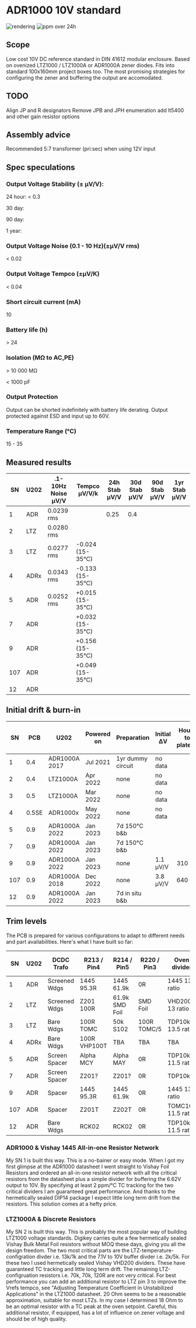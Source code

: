 # ADR1000 10V standard

![rendering](https://github.com/marcoreps/ADRmu/raw/main/images/render.png)
![ppm over 24h](https://github.com/marcoreps/ADRmu/raw/main/images/24hppm.jpg)

## Scope

Low cost 10V DC reference standard in DIN 41612 modular enclosure. Based on ovenized LTZ1000 / LTZ1000A or ADR1000A zener diodes. Fits into standard 100x160mm project boxes too. The most promising strategies for configuring the zener and buffering the output are accomodated.

## TODO

Align JP and R designators
Remove JPB and JPH enumeration
add lt5400 and other gain resistor options


## Assembly advice

Recommended 5:7 transformer (pri:sec) when using 12V input

## Spec speculations

### Output Voltage Stability (± µV/V):

24 hour: < 0.3

30 day:

90 day:

1 year:

### Output Voltage Noise (0.1 - 10 Hz)(±µV/V rms)

< 0.02

### Output Voltage Tempco (±µV/K)

< 0.04

### Short circuit current (mA)

10

### Battery life (h)

\> 24

### Isolation (MΩ to AC,PE)

\> 10 000 MΩ

< 1000 pF

### Output Protection

Output can be shorted indefinitely with battery life derating. Output protected against ESD and input up to 60V.

### Temperature Range (°C)

15 - 35

## Measured results
| SN  | U202 | .1-10Hz Noise µV/V | Tempco µV/V/k  | 24h Stab µV/V  | 30d Stab µV/V  | 90d Stab µV/V  | 1yr Stab µV/V  |
| --- | ---- | -----------------  | -------------- | -------------- | -------------- | -------------- | -------------- |
|   1 | ADR  | 0.0239 rms         |                |      0.25      |       0.4      |                |                |
|   2 | LTZ  | 0.0280 rms                   |                |                |                |                |                |
|   3 | LTZ  | 0.0277 rms         |-0.024 (15-35°C)|                |                |                |                |
|   4 | ADRx | 0.0343 rms         |-0.133 (15-35°C)|                |                |                |                |
|   5 | ADR  | 0.0252 rms         |+0.015 (15-35°C)|                |                |                |                |
|   7 | ADR  |                    |+0.032 (15-35°C)|                |                |                |                |
|   9 | ADR  |                    |+0.156 (15-35°C)|                |                |                |                |
| 107 | ADR  |                    |+0.049 (15-35°C)|                |                |                |                |
|  12 | ADR  |                    |                |                |                |                |                |


## Initial drift & burn-in
| SN  | PCB  |      U202      | Powered on | Preparation | Initial ΔV | Hours to plateau | .1-10Hz noise before |
| --- | ---- | -------------- | ---------- | ----------- | ---------- | ---------------- | -------------------- |
|   1 | 0.4  | ADR1000A 2017  | Jul 2021   |1yr dummy circuit| no data|                  |                      |
|   2 | 0.4  |    LTZ1000A    | Apr 2022   | none        | no data    |                  |                      |
|   3 | 0.5  |    LTZ1000A    | Mar 2022   | none        | no data    |                  |                      |
|   4 |0.5SE |    ADR1000x    | May 2022   | none        | no data    |                  |                      |
|   5 | 0.9  | ADR1000A 2022  | Jan 2023   | 7d 150°C b&b|            |                  |                      |
|   7 | 0.9  | ADR1000A 2022  | Jan 2023   | 7d 150°C b&b|            |                  |                      |
|   9 | 0.9  | ADR1000A 2022  | Jan 2023   | none        | 1.1 µV/V   | 310              |                      |
| 107 | 0.9  | ADR1000A 2018  | Dec 2022   | none        | 3.8 µV/V   | 640              |                      |
|  12 | 0.9  | ADR1000A 2022  | Jan 2023   |7d in situ b&b|           |                  |                      |

## Trim levels

The PCB is prepared for various configurations to adapt to different needs and part availabilities. Here's what I have built so far:

| SN  | U202 |  DCDC Trafo  | R213 / Pin4 | R214 / Pin5 | R220 / Pin3 | Oven divider | R225 / Iz Down | R223 / Iz Up | 10V gain divider |
| --- | ---- | ------------ | ----------- | ----------- | ----------- | ------------ | -------------- | ------------ | ---------------- |
|   1 | ADR  | Screened Wdgs| 1445 95.3R  | 1445 61.9k  | 0R          | 1445 13 ratio| open           | open         | 1445 2 ratio     |
|   2 | LTZ  | Screened Wdgs| Z201 100R   | 61.9k SMD Foil | SMD Foil |VHD200 13 ratio|               |              | VHD200 2.5 ratio |
|   3 | LTZ  | Bare Wdgs    | 100R TOMC   | 50k S102    | 100R TOMC/5 |TDP10k 13.5 ratio| open        | 230k RN73    | TDP10k 2.5 ratio |
|   4 | ADRx | Bare Wdgs    | 100R VHP100T| TBA         | TBA         | TBA          | TBA            | TBA          | TBA              |
|   5 | ADR  | Screen Spacer| Alpha MCY   | Alpha MAY   | 0R          | TDP10k 11.5 ratio | open      | 470k RN73    | TDP10k 2 ratio   |
|   7 | ADR  | Screen Spacer| Z201?       | Z201?       | 0R          | TDP10k       |                |              | TDP10k 2 ratio   |
|   9 | ADR  | Spacer       | 1445 95.3R  | 1445 61.9k  | 0R          | 1445 13 ratio| open           | open         | 1445 2 ratio     |
| 107 | ADR  | Spacer       | Z201T       | Z202T       | 0R          | TOMC10k 11.5 ratio | 200k RN73| open         | TDP10k 2 ratio   |
|  12 | ADR  | Bare Wdgs    | RCK02       | RCK02       | 0R          | TDP10k 11.5 ratio |           | open         | TDP10k 2 ratio   |

### ADR1000 & Vishay 1445 All-in-one Resistor Network

My SN 1 is built this way. This is a no-bainer or easy mode. When I got my first glimpse at the ADR1000 datasheet I went straight to Vishay Foil Resistors and ordered an all-in-one resistor network with all the critical resistors from the datasheet plus a simple divider for buffering the 6.62V output to 10V. By specifying at least 2 ppm/°C TC tracking for the two critical dividers I am guaranteed great performance. And thanks to the hermetically sealed DIP14 package I expect little long term drift from the resistors. This solution comes at a hefty price.

### LTZ1000A & Discrete Resistors

My SN 2 is built this way. This is probably the most popular way of building LTZ1000 voltage standards. Digikey carries quite a few hermetically sealed Vishay Bulk Metal Foil resistors without MOQ these days, giving you all the design freedom. The two most critical parts are the LTZ-temperature-configration divder i.e. 13k/1k and the 7.1V to 10V buffer divder i.e. 2k/5k. For these two I used hermetically sealed Vishay VHD200 dividers. These have guaranteed TC tracking and little long term drift. The remaining LTZ-configruation resistors i.e. 70k, 70k, 120R are not very critical. For best performance you can add an additional resistor to LTZ pin 3 to improve the Vrefs tempco, see "Adjusting Temperature Coefficient in Unstabilized Applications" in the LTZ1000 datasheet. 20 Ohm seems to be a reasonable approximation, suitable for most LTZs. In my case I determined 18 Ohm to be an optimal resistor with a TC peak at the oven setpoint. Careful, this additional resistor, if equipped, has a lot of influence on zener voltage and should be of high quality.


